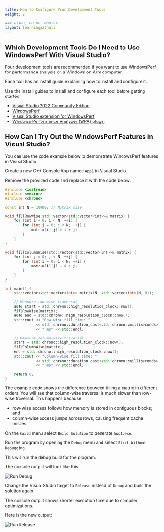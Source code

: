 ```yaml
---
title: How to Configure Your Development Tools
weight: 2

### FIXED, DO NOT MODIFY
layout: learningpathall
---
```


## Which Development Tools Do I Need to Use WindowsPerf With Visual Studio?

Four development tools are recommended if you want to use WindowsPerf for performance analysis on a Windows on Arm computer. 

Each tool has an install guide explaining how to install and configure it. 

Use the install guides to install and configure each tool before getting started:

- [Visual Studio 2022 Community Edition](/install-guides/vs-woa/)
- [WindowsPerf](/install-guides/wperf/)
- [Visual Studio extension for WindowsPerf](/install-guides/windows-perf-vs-extension/)
- [Windows Performance Analyzer (WPA) plugin](/install-guides/windows-perf-wpa-plugin/)


## How Can I Try Out the WindowsPerf Features in Visual Studio?

You can use the code example below to demonstrate WindowsPerf features in Visual Studio.

Create a new C++ Console App named `App1` in Visual Studio.

Remove the provided code and replace it with the code below:

```C++
#include <iostream>
#include <vector>
#include <chrono>

const int N = 10000; // Matrix size

void fillRowWise(std::vector<std::vector<int>>& matrix) {
    for (int i = 0; i < N; ++i) {
        for (int j = 0; j < N; ++j) {
            matrix[i][j] = i + j;
        }
    }
}

void fillColumnWise(std::vector<std::vector<int>>& matrix) {
    for (int j = 0; j < N; ++j) {
        for (int i = 0; i < N; ++i) {
            matrix[i][j] = i + j;
        }
    }
}

int main() {
    std::vector<std::vector<int>> matrix(N, std::vector<int>(N, 0));

    // Measure row-wise traversal
    auto start = std::chrono::high_resolution_clock::now();
    fillRowWise(matrix);
    auto end = std::chrono::high_resolution_clock::now();
    std::cout << "Row-wise fill time: " 
              << std::chrono::duration_cast<std::chrono::milliseconds>(end - start).count() 
              << " ms" << std::endl;

    // Measure column-wise traversal
    start = std::chrono::high_resolution_clock::now();
    fillColumnWise(matrix);
    end = std::chrono::high_resolution_clock::now();
    std::cout << "Column-wise fill time: " 
              << std::chrono::duration_cast<std::chrono::milliseconds>(end - start).count() 
              << " ms" << std::endl;

    return 0;
}
```

The example code shows the difference between filling a matrix in different orders. You will see that column-wise traversal is much slower than row-wise traversal. This happens because:
- row-wise access follows how memory is stored in contiguous blocks; and
- column-wise access jumps across rows, causing frequent cache misses.

On the `Build` menu select `Build Solution` to generate `App1.exe`. 

Run the program by opening the `Debug` menu and select `Start Without Debugging`.

This will run the debug build for the program. 

The console output will look like this:

![Run Debug](./debug.png)

Change the Visual Studio target to `Release` instead of `Debug` and build the solution again. 

The console output shows shorter execution time due to compiler optimizations. 

Here is the new output:

![Run Release](./release.png)